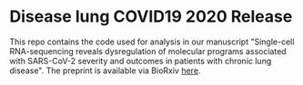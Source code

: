 # Disease lung COVID19 2020 Release
This repo contains the code used for analysis in our manuscript "Single-cell RNA-sequencing reveals dysregulation of molecular programs associated with SARS-CoV-2 severity and outcomes in patients with chronic lung disease". The preprint is available via BioRxiv [here](https://www.biorxiv.org/content/10.1101/2020.10.20.347187v1 "here").



